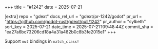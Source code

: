 +++
title = "#1242"
date = 2025-07-21

[extra]
repo = "gdext"
docs_rel_url = "gdext/pr-1242/godot"
pr_url = "https://github.com/godot-rust/gdext/pull/1242"
pr_author = "sylbeth"
sort_key = 2025-07-21
date_time = 2025-07-21T09:48:44Z
commit_sha = "ea27a6bc73206cd18a4a31a482b0c8b3fe2015e1"
+++

Support `mut` bindings in `match_class!`
